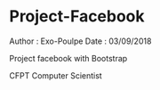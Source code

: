 # Project-Facebook
Author : Exo-Poulpe
Date : 03/09/2018

Project facebook with Bootstrap

CFPT Computer Scientist
